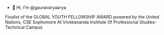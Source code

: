 - 👋 Hi, I’m @gauravaryaarya

Finalist of the GLOBAL YOUTH FELLOWSHIP AWARD powered by the United Nations,
CSE Sophomore At Vivekananda Institute Of Professional Studies-Technical Campus
